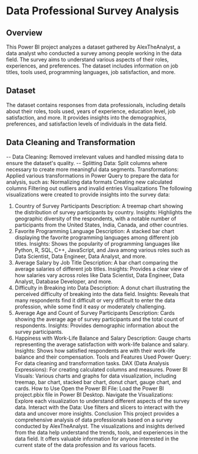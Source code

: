 # Data Professional Survey Analysis
## Overview
This Power BI project analyzes a dataset gathered by AlexTheAnalyst, a data analyst who conducted a survey among people working in the data field. The survey aims to understand various aspects of their roles, experiences, and preferences. The dataset includes information on job titles, tools used, programming languages, job satisfaction, and more.

## Dataset
The dataset contains responses from data professionals, including details about their roles, tools used, years of experience, education level, job satisfaction, and more. It provides insights into the demographics, preferences, and satisfaction levels of individuals in the data field.

## Data Cleaning and Transformation
-- Data Cleaning: Removed irrelevant values and handled missing data to ensure the dataset's quality.
-- Splitting Data: Split columns where necessary to create more meaningful data segments.
Transformations: Applied various transformations in Power Query to prepare the data for analysis, such as:
Normalizing data formats
Creating new calculated columns
Filtering out outliers and invalid entries
Visualizations
The following visualizations were created to provide insights into the survey data:

1. Country of Survey Participants
Description: A treemap chart showing the distribution of survey participants by country.
Insights: Highlights the geographic diversity of the respondents, with a notable number of participants from the United States, India, Canada, and other countries.
2. Favorite Programming Language
Description: A stacked bar chart displaying the favorite programming languages among different job titles.
Insights: Shows the popularity of programming languages like Python, R, SQL, C++, JavaScript, and Java among various roles such as Data Scientist, Data Engineer, Data Analyst, and more.
3. Average Salary by Job Title
Description: A bar chart comparing the average salaries of different job titles.
Insights: Provides a clear view of how salaries vary across roles like Data Scientist, Data Engineer, Data Analyst, Database Developer, and more.
4. Difficulty in Breaking into Data
Description: A donut chart illustrating the perceived difficulty of breaking into the data field.
Insights: Reveals that many respondents find it difficult or very difficult to enter the data profession, while some find it easy or moderately challenging.
5. Average Age and Count of Survey Participants
Description: Cards showing the average age of survey participants and the total count of respondents.
Insights: Provides demographic information about the survey participants.
6. Happiness with Work-Life Balance and Salary
Description: Gauge charts representing the average satisfaction with work-life balance and salary.
Insights: Shows how satisfied respondents are with their work-life balance and their compensation.
Tools and Features Used
Power Query: For data cleaning and transformation tasks.
DAX (Data Analysis Expressions): For creating calculated columns and measures.
Power BI Visuals: Various charts and graphs for data visualization, including treemap, bar chart, stacked bar chart, donut chart, gauge chart, and cards.
How to Use
Open the Power BI File: Load the Power BI project.pbix file in Power BI Desktop.
Navigate the Visualizations: Explore each visualization to understand different aspects of the survey data.
Interact with the Data: Use filters and slicers to interact with the data and uncover more insights.
Conclusion
This project provides a comprehensive analysis of data professionals based on a survey conducted by AlexTheAnalyst. The visualizations and insights derived from the data help understand the trends, tools, and experiences in the data field. It offers valuable information for anyone interested in the current state of the data profession and its various facets.

